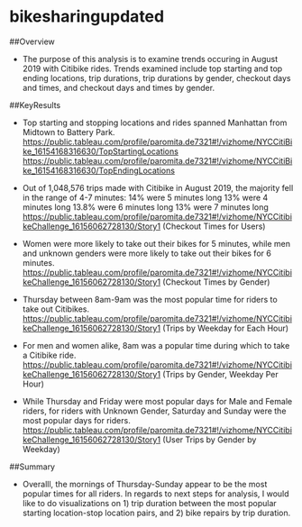 # bikesharingupdated
##Overview
 - The purpose of this analysis is to examine trends occuring in August 2019 with Citibike rides. Trends examined include top starting and top ending locations, trip durations, trip durations by gender, checkout days and times, and checkout days and times by gender. 

##KeyResults
- Top starting and stopping locations and rides spanned Manhattan from Midtown to Battery Park.
https://public.tableau.com/profile/paromita.de7321#!/vizhome/NYCCitiBike_16154168316630/TopStartingLocations
https://public.tableau.com/profile/paromita.de7321#!/vizhome/NYCCitiBike_16154168316630/TopEndingLocations
 
- Out of 1,048,576 trips made with Citibike in August 2019, the majority fell in the range of 4-7 minutes:
  14% were 5 minutes long 
  13% were 4 minutes long
  13.8% were 6 minutes long
  13% were 7 minutes long 
https://public.tableau.com/profile/paromita.de7321#!/vizhome/NYCCitibikeChallenge_16156062728130/Story1 (Checkout Times for Users)
 
- Women were more likely to take out their bikes for 5 minutes, while men and unknown genders were more likely to take out their bikes for 6 minutes.
https://public.tableau.com/profile/paromita.de7321#!/vizhome/NYCCitibikeChallenge_16156062728130/Story1 (Checkout Times by Gender)
 
- Thursday between 8am-9am was the most popular time for riders to take out Citibikes.
https://public.tableau.com/profile/paromita.de7321#!/vizhome/NYCCitibikeChallenge_16156062728130/Story1 (Trips by Weekday for Each Hour)

- For men and women alike, 8am was a popular time during which to take a Citibike ride.
https://public.tableau.com/profile/paromita.de7321#!/vizhome/NYCCitibikeChallenge_16156062728130/Story1 (Trips by Gender, Weekday Per Hour)
 
 - While Thursday and Friday were most popular days for Male and Female riders, for riders with Unknown Gender, Saturday and Sunday were the most popular days for riders.
https://public.tableau.com/profile/paromita.de7321#!/vizhome/NYCCitibikeChallenge_16156062728130/Story1 (User Trips by Gender by Weekday) 

##Summary
 - Overalll, the mornings of Thursday-Sunday appear to be the most popular times for all riders. In regards to next steps for analysis, I would like to do visualizations on 1) trip duration between the most popular starting location-stop location pairs, and 2) bike repairs by trip duration. 



